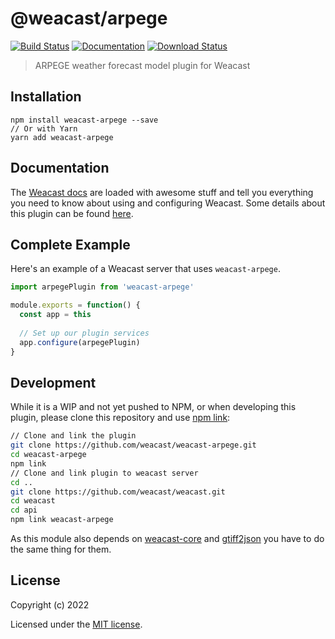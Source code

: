 # @weacast/arpege

[![Build Status](https://app.travis-ci.com/weacast/weacast.svg?branch=master)](https://app.travis-ci.com/weacast/weacast)
[![Documentation](https://img.shields.io/badge/documentation-available-brightgreen.svg)](https://weacast.github.io/weacast-docs/)
[![Download Status](https://img.shields.io/npm/dm/@weacast/arpege.svg?style=flat-square)](https://www.npmjs.com/package/@weacast/arpege)

> ARPEGE weather forecast model plugin for Weacast

## Installation

```
npm install weacast-arpege --save
// Or with Yarn
yarn add weacast-arpege
```

## Documentation

The [Weacast docs](https://weacast.github.io/weacast-docs/) are loaded with awesome stuff and tell you everything you need to know about using and configuring Weacast. Some details about this plugin can be found [here](https://weacast.gitbooks.io/weacast-docs/api/PLUGIN.html#arpege).

## Complete Example

Here's an example of a Weacast server that uses `weacast-arpege`. 

```js
import arpegePlugin from 'weacast-arpege'

module.exports = function() {
  const app = this
  
  // Set up our plugin services
  app.configure(arpegePlugin)
}
```
## Development

While it is a WIP and not yet pushed to NPM, or when developing this plugin, please clone this repository and use [npm link](https://docs.npmjs.com/cli/link):

```bash
// Clone and link the plugin
git clone https://github.com/weacast/weacast-arpege.git
cd weacast-arpege
npm link
// Clone and link plugin to weacast server
cd ..
git clone https://github.com/weacast/weacast.git
cd weacast
cd api
npm link weacast-arpege
```

As this module also depends on [weacast-core](https://github.com/weacast/weacast-core) and [gtiff2json](https://github.com/weacast/gtiff2json) you have to do the same thing for them.

## License

Copyright (c) 2022

Licensed under the [MIT license](LICENSE).
